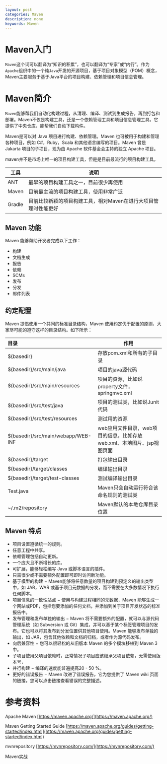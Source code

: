 ```yaml
---
layout: post
categories: Maven
description: none
keywords: Maven
---
```

# Maven入门
`Maven`这个词可以翻译为“知识的积累”，也可以翻译为“专家”或“内行”。作为`Apache`组织中的一个纯`Java`开发的开源项目，基于项目对象模型（POM）概念，Maven主要服务于基于Java平台的项目构建、依赖管理和项目信息管理。

# Maven简介
`Maven`能够帮我们自动化构建过程，从清理、编译、测试到生成报告，再到打包和部署。Maven不仅是构建工具，还是一个依赖管理工具和项目信息管理工具。它提供了中央仓库，能帮我们自动下载构件。

Maven是可以对 Java 项目进行构建、依赖管理。Maven 也可被用于构建和管理各种项目，例如 C#，Ruby，Scala 和其他语言编写的项目。Maven 曾是 Jakarta 项目的子项目，现为由 Apache 软件基金会主持的独立 Apache 项目。

maven并不是市场上唯一的项目构建工具，但是是目前最流行的项目构建工具。

| 工具       | 说明                                                  |
|----------|-------------------------------------------------------|
| ANT      | 最早的项目构建工具之一，目前很少再使用                        |
| Maven    | 目前最主流的项目构建工具，使用非常广泛                         |
| Gradle   | 目前比较新颖的项目构建工具，相对Maven在进行大项目管理时性能更好    |

## Maven 功能
Maven 能够帮助开发者完成以下工作：

- 构建
- 文档生成
- 报告
- 依赖
- SCMs
- 发布
- 分发
- 邮件列表

## 约定配置
Maven 提倡使用一个共同的标准目录结构，Maven 使用约定优于配置的原则，大家尽可能的遵守这样的目录结构。如下所示：

| 目录                                 | 作用                                                       |
|:-----------------------------------|----------------------------------------------------------|
| ${basedir}                         | 存放pom.xml和所有的子目录                                         |
| ${basedir}/src/main/java           | 项目的java源代码                                               |
| ${basedir}/src/main/resources      | 项目的资源，比如说property文件，springmvc.xml                        |
| ${basedir}/src/test/java           | 项目的测试类，比如说Junit代码                                        |
| ${basedir}/src/test/resources      | 测试用的资源                                                   |
| ${basedir}/src/main/webapp/WEB-INF | web应用文件目录，web项目的信息，比如存放web.xml、本地图片、jsp视图页面  |
| ${basedir}/target                  | 打包输出目录                                                   |
| ${basedir}/target/classes          | 编译输出目录                                                   |
| ${basedir}/target/test-classes     | 测试编译输出目录                                                 |
| Test.java                          | Maven只会自动运行符合该命名规则的测试类                                   |
| ~/.m2/repository                   | Maven默认的本地仓库目录位置                                         |


## Maven 特点

- 项目设置遵循统一的规则。
- 任意工程中共享。
- 依赖管理包括自动更新。
- 一个庞大且不断增长的库。
- 可扩展，能够轻松编写 Java 或脚本语言的插件。
- 只需很少或不需要额外配置即可即时访问新功能。
- 基于模型的构建 − Maven能够将任意数量的项目构建到预定义的输出类型中，如 JAR，WAR 或基于项目元数据的分发，而不需要在大多数情况下执行任何脚本。
- 项目信息的一致性站点 − 使用与构建过程相同的元数据，Maven 能够生成一个网站或PDF，包括您要添加的任何文档，并添加到关于项目开发状态的标准报告中。
- 发布管理和发布单独的输出 − Maven 将不需要额外的配置，就可以与源代码管理系统（如 Subversion 或 Git）集成，并可以基于某个标签管理项目的发布。它也可以将其发布到分发位置供其他项目使用。Maven 能够发布单独的输出，如 JAR，包含其他依赖和文档的归档，或者作为源代码发布。
- 向后兼容性 − 您可以很轻松的从旧版本 Maven 的多个模块移植到 Maven 3 中。
- 子项目使用父项目依赖时，正常情况子项目应该继承父项目依赖，无需使用版本号，
- 并行构建 − 编译的速度能普遍提高20 - 50 %。
- 更好的错误报告 − Maven 改进了错误报告，它为您提供了 Maven wiki 页面的链接，您可以点击链接查看错误的完整描述。


# 参考资料	
Apache Maven [https://maven.apache.org/](https://maven.apache.org/)

Maven Getting Started Guide [https://maven.apache.org/guides/getting-started/index.html](https://maven.apache.org/guides/getting-started/index.html)

mvnrepository [https://mvnrepository.com/](https://mvnrepository.com/)

Maven实战